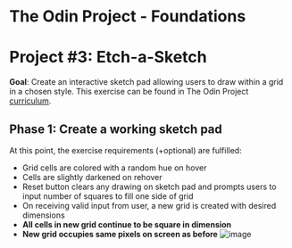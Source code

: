 # The Odin Project - Foundations
# Project #3: Etch-a-Sketch

**Goal**: Create an interactive sketch pad allowing users to draw within a grid in a chosen style. This exercise can be found in The Odin Project [curriculum](https://www.theodinproject.com/paths/foundations/courses/foundations/lessons/etch-a-sketch-project).

## Phase 1: Create a working sketch pad
At this point, the exercise requirements (+optional) are fulfilled:
- Grid cells are colored with a random hue on hover
- Cells are slightly darkened on rehover
- Reset button clears any drawing on sketch pad and prompts users to input number of squares to fill one side of grid
- On receiving valid input from user, a new grid is created with desired dimensions
- **All cells in new grid continue to be square in dimension**
- **New grid occupies same pixels on screen as before**
![image](https://user-images.githubusercontent.com/51464365/113272811-9bf0b200-930e-11eb-927f-5d1fe8b6fbcd.png)
